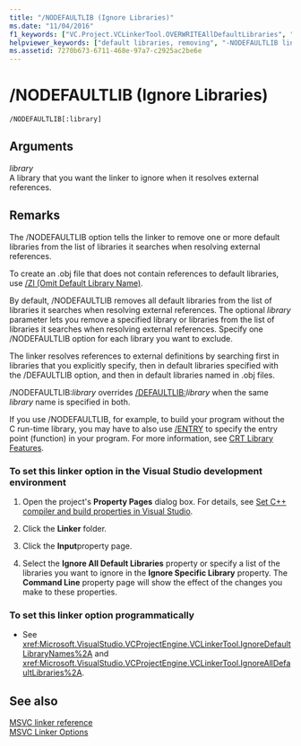 ```yaml
---
title: "/NODEFAULTLIB (Ignore Libraries)"
ms.date: "11/04/2016"
f1_keywords: ["VC.Project.VCLinkerTool.OVERWRITEAllDefaultLibraries", "VC.Project.VCLinkerTool.OVERWRITEDefaultLibraryNames", "/nodefaultlib"]
helpviewer_keywords: ["default libraries, removing", "-NODEFAULTLIB linker option", "libraries, ignore", "NODEFAULTLIB linker option", "/NODEFAULTLIB linker option", "ignore libraries linker option"]
ms.assetid: 7270b673-6711-468e-97a7-c2925ac2be6e
---
```

# /NODEFAULTLIB (Ignore Libraries)

```
/NODEFAULTLIB[:library]
```

## Arguments

*library*<br/>
A library that you want the linker to ignore when it resolves external references.

## Remarks

The /NODEFAULTLIB option tells the linker to remove one or more default libraries from the list of libraries it searches when resolving external references.

To create an .obj file that does not contain references to default libraries, use [/Zl (Omit Default Library Name)](zl-omit-default-library-name.md).

By default, /NODEFAULTLIB removes all default libraries from the list of libraries it searches when resolving external references. The optional *library* parameter lets you remove a specified library or libraries from the list of libraries it searches when resolving external references. Specify one /NODEFAULTLIB option for each library you want to exclude.

The linker resolves references to external definitions by searching first in libraries that you explicitly specify, then in default libraries specified with the /DEFAULTLIB option, and then in default libraries named in .obj files.

/NODEFAULTLIB:*library* overrides [/DEFAULTLIB:](defaultlib-specify-default-library.md)*library* when the same *library* name is specified in both.

If you use /NODEFAULTLIB, for example, to build your program without the C run-time library, you may have to also use [/ENTRY](entry-entry-point-symbol.md) to specify the entry point (function) in your program. For more information, see [CRT Library Features](../../c-runtime-library/crt-library-features.md).

### To set this linker option in the Visual Studio development environment

1. Open the project's **Property Pages** dialog box. For details, see [Set C++ compiler and build properties in Visual Studio](../working-with-project-properties.md).

1. Click the **Linker** folder.

1. Click the **Input**property page.

1. Select the **Ignore All Default Libraries** property or specify a list of the libraries you want to ignore in the **Ignore Specific Library** property. The **Command Line** property page will show the effect of the changes you make to these properties.

### To set this linker option programmatically

- See <xref:Microsoft.VisualStudio.VCProjectEngine.VCLinkerTool.IgnoreDefaultLibraryNames%2A> and <xref:Microsoft.VisualStudio.VCProjectEngine.VCLinkerTool.IgnoreAllDefaultLibraries%2A>.

## See also

[MSVC linker reference](linking.md)<br/>
[MSVC Linker Options](linker-options.md)

